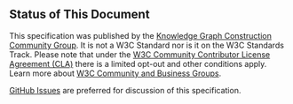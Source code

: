## Status of This Document

This specification was published by the [Knowledge Graph Construction Community Group](https://www.w3.org/groups/cg/kg-construct). It is not a W3C Standard nor is it on the W3C Standards Track. Please note that under the [W3C Community Contributor License Agreement (CLA)](https://www.w3.org/community/about/agreements/cla/) there is a limited opt-out and other conditions apply. Learn more about [W3C Community and Business Groups](https://www.w3.org/community/).

[GitHub Issues](https://github.com/kg-construct/rml-star/issues) are preferred for discussion of this specification.
